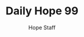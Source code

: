 ---
image: /assets/img/daily-hope-default-artwork.png
title: Daily Hope 99
number: 99
categories:
  - Daily Hope
author: Hope Staff
notes: Daily Hope 99
embed: >-
  <iframe style="border-radius:12px" src="https://open.spotify.com/embed/episode/2ZkTwYGLOophqtOHaw453b?utm_source=generator" width="100%" height="152" frameBorder="0" allowfullscreen="" allow="autoplay; clipboard-write; encrypted-media; fullscreen; picture-in-picture" loading="lazy"></iframe>
---